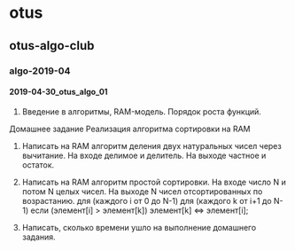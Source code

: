 # otus


## otus-algo-club
### algo-2019-04
#### 2019-04-30_otus_algo_01

1. Введение в алгоритмы, RAM-модель. Порядок роста функций. 

Домашнее задание
Реализация алгоритма сортировки на RAM
1. Написать на RAM алгоритм деления двух натуральных чисел через вычитание.
На входе делимое и делитель. 
На выходе частное и остаток.

2. Написать на RAM алгоритм простой сортировки.
На входе число N и потом N целых чисел.
На выходе N чисел отсортированных по возрастанию.
для (каждого i от 0 до N-1)
для (каждого k от i+1 до N-1)
если (элемент[i] > элемент[k])
элемент[k] <=> элемент[i];

3. Написать, сколько времени ушло на выполнение домашнего задания.